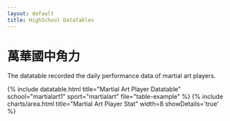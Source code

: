 ```yaml
---
layout: default
title: HighSchool DataTables
---
```


<!-- Page Heading -->
<h1 class="h3 mb-2 text-gray-800">萬華國中角力</h1>
<p class="mb-4">The datatable recorded the daily performance data of martial art players.</p>

{% include datatable.html title="Martial Art Player Datatable" school="martialart1" sport="martialart" file="table-example" %}
{% include charts/area.html title="Martial Art Player Stat" width=8 showDetails='true' %}
